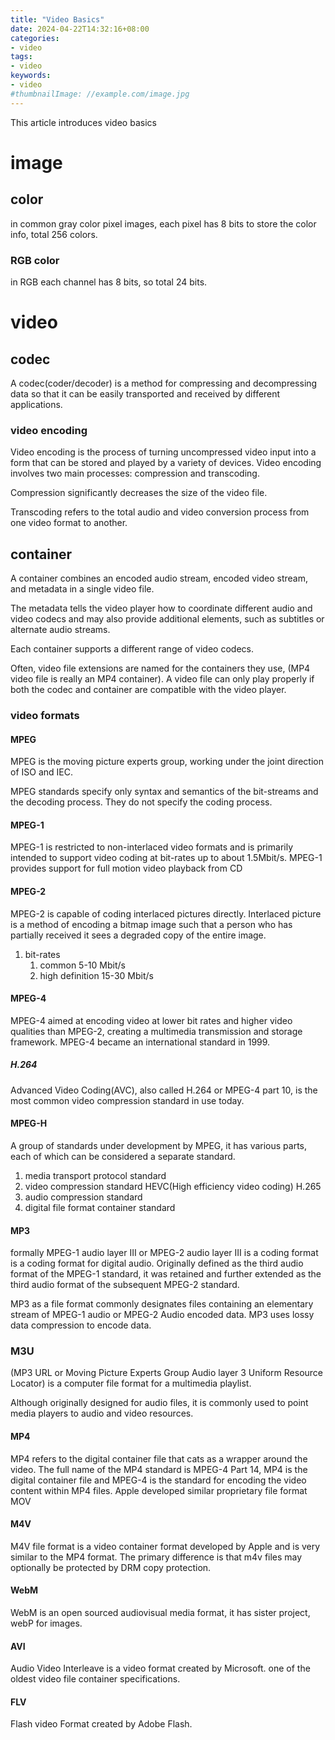 ```yaml
---
title: "Video Basics"
date: 2024-04-22T14:32:16+08:00
categories:
- video
tags:
- video
keywords:
- video
#thumbnailImage: //example.com/image.jpg
---
```

This article introduces video basics
<!--more-->


# image

## color

in common gray color pixel images, each pixel has 8 bits to store the color info, total 256 colors.

### RGB color
in RGB  each channel has 8 bits, so total 24 bits.

# video




## codec
A codec(coder/decoder) is a method for compressing and decompressing data so that it can be easily transported and received by different applications.

### video encoding
Video encoding is the process of turning uncompressed video input into a form that can be stored and played by a variety of devices. Video encoding involves two main processes: compression and transcoding.

Compression significantly decreases the size of the video file.

Transcoding refers to the total audio and video conversion process from one video format to another.




## container

A container combines an encoded audio stream, encoded video stream, and metadata in a single video file. 

The metadata tells the video player how to coordinate different audio and video codecs and may also provide additional elements, such as subtitles or alternate audio streams. 

Each container supports a different range of video codecs. 

Often, video file extensions are named for the containers they use, (MP4 video file is really an MP4 container). A video file can only play properly if both the codec and container are compatible with the video player.

### video formats


#### MPEG

MPEG is the moving picture experts group, working under the joint direction of ISO and IEC.

MPEG standards specify only syntax and semantics of the bit-streams and the decoding process. They do not specify the coding process.

#### MPEG-1 
MPEG-1 is restricted to non-interlaced video formats and is primarily intended to support video coding at bit-rates up to about 1.5Mbit/s.
MPEG-1 provides support for full motion video playback from CD

#### MPEG-2 
MPEG-2 is capable of coding interlaced pictures directly.
Interlaced picture is a method of encoding a bitmap image such that a person who has partially received it sees a degraded copy of the entire image.


1. bit-rates   
   1. common                5-10  Mbit/s
   2. high definition       15-30 Mbit/s

#### MPEG-4
MPEG-4 aimed at encoding video at lower bit rates and higher video qualities than MPEG-2, creating a multimedia transmission and storage framework.
MPEG-4 became an international standard in 1999.

##### H.264

Advanced Video Coding(AVC), also called H.264 or MPEG-4 part 10, is the most common video compression standard in use today.

#### MPEG-H
A group of standards under development by MPEG, it has various parts, each of which can be considered a separate standard.
1. media transport protocol standard
2. video compression standard   HEVC(High efficiency video coding) H.265
3. audio compression standard
4. digital file format container standard

#### MP3
formally MPEG-1 audio layer III or MPEG-2 audio layer III is a coding format is a coding format for digital audio. Originally defined as the third audio format of the MPEG-1 standard, it was retained and further extended as the third audio format of the subsequent MPEG-2 standard.

MP3 as a file format commonly designates files containing an elementary stream of MPEG-1 audio or MPEG-2 Audio encoded data.
MP3 uses lossy data compression to encode data.


### M3U
(MP3 URL or Moving Picture Experts Group Audio layer 3 Uniform Resource Locator) is a computer file format for a multimedia playlist.

Although originally designed for audio files, it is commonly used to point media players to audio and video resources.




#### MP4

MP4 refers to the digital container file that cats as a wrapper around the video.
The full name of the MP4 standard is MPEG-4 Part 14, MP4 is the digital container file and MPEG-4 is the standard for encoding the video content within MP4 files.
Apple developed similar proprietary file format MOV


#### M4V

M4V file format is a video container format developed by Apple and is very similar to the MP4 format.
The primary difference is that m4v files may optionally be protected by DRM copy protection.

#### WebM
 WebM is an open sourced audiovisual media format, it has sister project, webP for images.

#### AVI
Audio Video Interleave is a video format created by Microsoft. one of the oldest video file container specifications.

#### FLV
Flash video Format created by Adobe Flash. 


